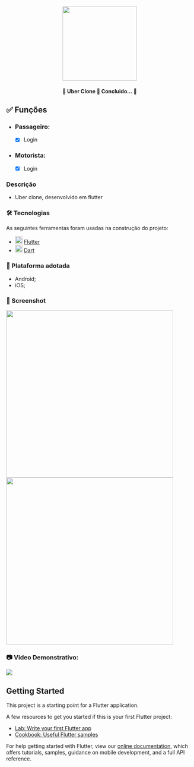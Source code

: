 <h1 align="center">
   <img src="https://firebasestorage.googleapis.com/v0/b/apostas-e1af2.appspot.com/o/flutter%2Flogo.png?alt=media&token=e4c21c51-a81f-4984-8a3c-a810bf7b95a3" width="200">
</h1>

<h4 align="center"> 
	🚧  Uber Clone 🚀 Concluido...  🚧
</h4>

<h2>✅ Funções</h2>

- <h3>Passageiro:</h3>
  
  - [x] Login

- <h3>Motorista:</h3>
  
  - [x] Login

<h3>Descrição</h3>
  
  - Uber clone, desenvolvido em flutter

<h3>🛠 Tecnologias</h3>

As seguintes ferramentas foram usadas na construção do projeto:

- <img src="https://cdn.jsdelivr.net/gh/devicons/devicon/icons/flutter/flutter-original.svg" height="20" width="20"/> [Flutter](https://vuejs.org/)
- <img src="https://cdn.jsdelivr.net/gh/devicons/devicon/icons/dart/dart-original.svg" height="20" width="20"/> [Dart](https://developer.mozilla.org/pt-BR/docs/Web/JavaScript)

<h3>📱 Plataforma adotada</h3>

  - Android;
  - iOS;

<h3> 📸 Screenshot</h3>

<p float="left">
	<img src="https://firebasestorage.googleapis.com/v0/b/apostas-e1af2.appspot.com/o/vuejs%2Fstock-trader%2Finicio.PNG?alt=media&token=1fd82755-50ef-42c7-9e97-6e3690ff20a1" width="450">
	<img src="https://firebasestorage.googleapis.com/v0/b/apostas-e1af2.appspot.com/o/vuejs%2Fstock-trader%2Facoes.PNG?alt=media&token=c8ddf537-a87c-42b3-8d82-298d282d2c72" width="450">
</p>

<h3> 📷 Video Demonstrativo:</h3>

<div>
<a href="https://youtu.be/FBkyWo_V6Yo" target="_blank"><img src="https://img.shields.io/badge/YouTube-FF0000?style=for-the-badge&logo=youtube&logoColor=white" target="_blank"></a>
</div>

## Getting Started

This project is a starting point for a Flutter application.

A few resources to get you started if this is your first Flutter project:

- [Lab: Write your first Flutter app](https://flutter.dev/docs/get-started/codelab)
- [Cookbook: Useful Flutter samples](https://flutter.dev/docs/cookbook)

For help getting started with Flutter, view our
[online documentation](https://flutter.dev/docs), which offers tutorials,
samples, guidance on mobile development, and a full API reference.

